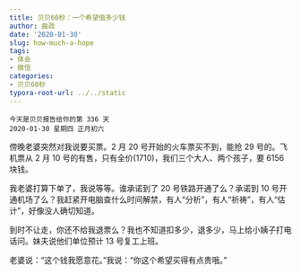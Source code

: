 ```yaml
---
title: 贝贝60秒：一个希望值多少钱
author: 曲政
date: '2020-01-30'
slug: how-much-a-hope
tags:
- 体会
- 微信
categories:
- 贝贝60秒
typora-root-url: ../../static
---
```

```
今天是贝贝报告给你的第 336 天   
2020-01-30 星期四 正月初六
```

傍晚老婆突然对我说要买票。2 月 20 号开始的火车票买不到，能抢 29 号的。飞机票从 2 月 10 号的有售，只有全价(1710)，我们三个大人、两个孩子，要 6156 块钱。

我老婆打算下单了，我说等等。谁承诺到了 20 号铁路开通了么？承诺到 10 号开通机场了么？我赶紧开电脑查什么时间解禁，有人“分析”，有人“祈祷”，有人“估计”，好像没人确切知道。

到时不让走，你还不给我退票么？我也不知道扣多少，退多少，马上给小姨子打电话问。妹夫说他们单位预计 13 号复工上班。

老婆说：“这个钱我愿意花。”我说：“你这个希望买得有点贵哦。”